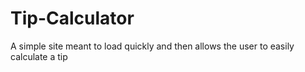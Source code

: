 # Tip-Calculator
A simple site meant to load quickly and then allows the user to easily calculate a tip
